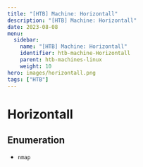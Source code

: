 ```yaml
---
title: "[HTB] Machine: Horizontall"
description: "[HTB] Machine: Horizontall"
date: 2023-08-08
menu:
  sidebar:
    name: "[HTB] Machine: Horizontall"
    identifier: htb-machine-Horizontall
    parent: htb-machines-linux
    weight: 10
hero: images/horizontall.png
tags: ["HTB"]
---
```


# Horizontall
## Enumeration
- `nmap`